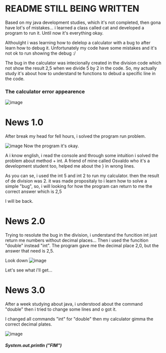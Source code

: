 # README STILL BEING WRITTEN



Based on my java development studies, which it's not completed, then gona have lot's of mistakes... i learned a class called cat and developed a program to run it. Until now it's everything okay.

Althoulght i was learning how to delelop a calculator with a bug to after learn how to debug it. Unfortunately my code have some mistakes and it's not ok to run showing the debug :/

The bug in the calculator was intecionally created in the division code which not show the result 2,5 when we divide 5 by 2 in the code. So, my actually study it's about how to understand te functions to debud a specific line in the code.

### The calculator error appearence 

![image](https://user-images.githubusercontent.com/125329598/219404538-b0885064-1998-4c0b-ba58-15d62e456f0e.png)

# News 1.0

After break my head for fell hours, i solved the program run problem.

![image](https://user-images.githubusercontent.com/125329598/219544294-98041230-4f1c-4707-a28a-6e2554bc4f42.png)
Now the program it's okay.

A i know english, i read the console and through some intuition i solved the problem about method + int.
A friend of mine called Osvaldo who it's a development student too, helped me about the } in wrong lines.

As you can se, i used the int 5 and int 2 to run my calculator. then the result of de division was 2. it was made propositaly to i learn how to solve a simple "bug", so, i will looking for how the program can return to me the correct answer which is 2,5

I will be back.

# News 2.0

Trying to resolute the bug in the division, i understand the funcition int just return me  numbers without decimal places... Then i used the funcition "double" instead "int". The program gave me the decimal place 2,0, but the answer that need is 2,5. 

Look down
![image](https://user-images.githubusercontent.com/125329598/219667282-cbdfa8c8-029f-4ba3-8d93-43e824b89347.png)

Let's see what i'll get...

# News 3.0

After a week studying about java, i understood about the command "double" then i tried to change some lines and o got it.

I changed all commands "int" for "double" then my calculator gimma the correct decimal plates.

![image](https://user-images.githubusercontent.com/125329598/221212680-756b2372-c86b-4725-bc1d-aab81b18edf2.png)


##### System.out.println ("FIM")
